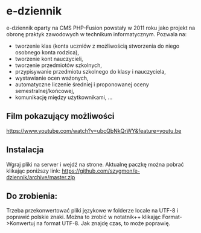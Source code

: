 # e-dziennik
e-dziennik oparty na CMS PHP-Fusion powstały w 2011 roku jako projekt na obronę praktyk zawodowych w technikum informatycznym. Pozwala na:
- tworzenie klas (konta uczniów z możliwością stworzenia do niego osobnego konta rodzica),
- tworzenie kont nauczycieli,
- tworzenie przedmiotów szkolnych,
- przypisywanie przedmiotu szkolnego do klasy i nauczyciela,
- wystawianie ocen ważonych,
- automatyczne liczenie średniej i proponowanej oceny semestralnej/końcowej,
- komunikację między użytkownikami,
...

## Film pokazujący możliwości
https://www.youtube.com/watch?v=ubcQbNkQrWY&feature=youtu.be

## Instalacja
Wgraj pliki na serwer i wejdź na strone.
Aktualnę paczkę można pobrać klikając poniższy link:
https://github.com/szygmon/e-dziennik/archive/master.zip

## Do zrobienia:
Trzeba przekonwertować pliki językowe w folderze locale na UTF-8 i poprawić polskie znaki. Można to zrobić w notatnik++ klikając Format->Konwertuj na format UTF-8.
Jak znajdę czas, to może poprawię. 